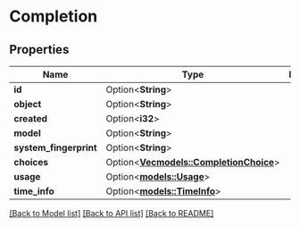 # Completion

## Properties

Name | Type | Description | Notes
------------ | ------------- | ------------- | -------------
**id** | Option<**String**> |  | [optional]
**object** | Option<**String**> |  | [optional]
**created** | Option<**i32**> |  | [optional]
**model** | Option<**String**> |  | [optional]
**system_fingerprint** | Option<**String**> |  | [optional]
**choices** | Option<[**Vec<models::CompletionChoice>**](CompletionChoice.md)> |  | [optional]
**usage** | Option<[**models::Usage**](Usage.md)> |  | [optional]
**time_info** | Option<[**models::TimeInfo**](TimeInfo.md)> |  | [optional]

[[Back to Model list]](../README.md#documentation-for-models) [[Back to API list]](../README.md#documentation-for-api-endpoints) [[Back to README]](../README.md)


